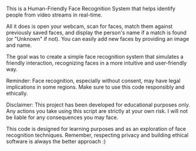 This is a Human-Friendly Face Recognition System that helps identify people from video streams in real-time.

All it does is open your webcam, scan for faces, match them against previously saved faces, and display the person's name if a match is found (or "Unknown" if not). You can easily add new faces by providing an image and name.

The goal was to create a simple face recognition system that simulates a friendly interaction, recognizing faces in a more intuitive and user-friendly way.

Reminder: Face recognition, especially without consent, may have legal implications in some regions. Make sure to use this code responsibly and ethically.

Disclaimer: This project has been developed for educational purposes only. Any actions you take using this script are strictly at your own risk. I will not be liable for any consequences you may face.

This code is designed for learning purposes and as an exploration of face recognition techniques. Remember, respecting privacy and building ethical software is always the better approach :)
